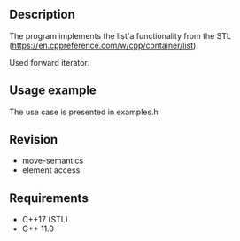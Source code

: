 
## Description
The program implements the list'a functionality from the STL (https://en.cppreference.com/w/cpp/container/list). 

Used forward iterator.

## Usage example
The use case is presented in examples.h

## Revision
- move-semantics
- element access


## Requirements
- C++17 (STL)
- G++ 11.0
